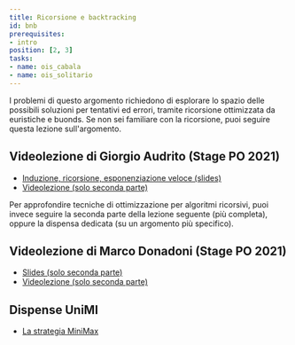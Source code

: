 ```yaml
---
title: Ricorsione e backtracking
id: bnb
prerequisites:
- intro
position: [2, 3]
tasks:
- name: ois_cabala
- name: ois_solitario
---
```

I problemi di questo argomento richiedono di esplorare lo spazio delle possibili soluzioni per tentativi ed errori, tramite ricorsione ottimizzata da euristiche e buonds. Se non sei familiare con la ricorsione, puoi seguire questa lezione sull'argomento.
## Videolezione di Giorgio Audrito (Stage PO 2021)

- [Induzione, ricorsione, esponenziazione veloce (slides)](https://wiki.olinfo.it/2021/ricorsione_fastexp.pdf)
- [Videolezione (solo seconda parte)](https://youtu.be/8sr5Of-Bb1s)

Per approfondire tecniche di ottimizzazione per algoritmi ricorsivi, puoi invece seguire la seconda parte della lezione seguente (più completa), oppure la dispensa dedicata (su un argomento più specifico).

## Videolezione di Marco Donadoni (Stage PO 2021)
- [Slides (solo seconda parte)](https://wiki.olinfo.it/2021/greedy_backtracking.pdf)
- [Videolezione (solo seconda parte)](https://youtu.be/Hrp7_O2LOh8)

## Dispense UniMI

- [La strategia MiniMax](https://wiki.olinfo.it/extra/unimi/minimax.pdf)
